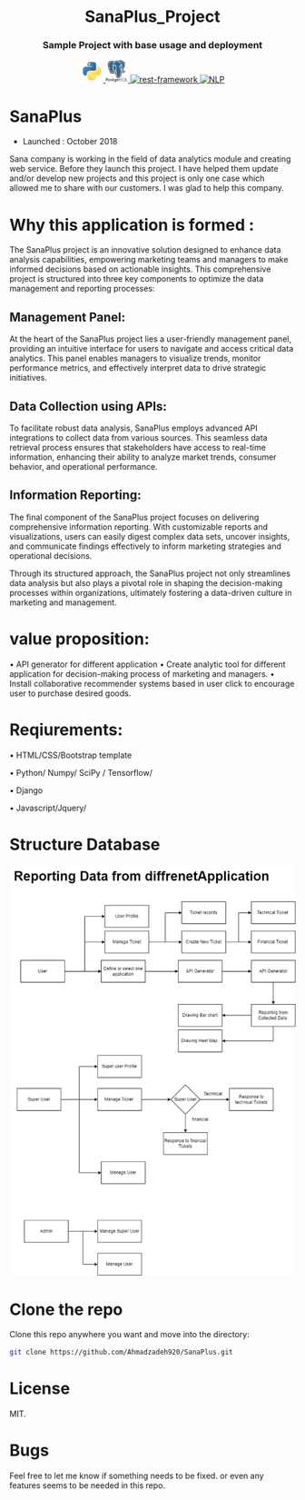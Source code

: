 <div align="center">
<h1 align="center">SanaPlus_Project</h1>
<h3 align="center">Sample Project with base usage and deployment</h3>
</div>
<p align="center">
<a href="https://www.python.org" target="_blank"> <img src="https://raw.githubusercontent.com/devicons/devicon/master/icons/python/python-original.svg" alt="python" width="40" height="40"/> </a>
<a href="https://www.postgresql.org" target="_blank"> <img src="https://raw.githubusercontent.com/devicons/devicon/master/icons/postgresql/postgresql-original-wordmark.svg" alt="postgresql" width="40" height="40"/> </a>
<a href="https://www.django-rest-framework.org/" target="_blank"> <img src="https://img.icons8.com/?size=100&id=79865&format=png&color=000000" alt="rest-framework" width="40" height="40"/> </a>
<a href="https://www.nltk.org/" target="_blank"> <img src="https://github.com/user-attachments/assets/305be1d3-9e01-40a1-b10e-3b8f64deda26" alt="NLP" width="40" height="40"/> </a>




</p>

# SanaPlus 
- Launched : October 2018

Sana company is working in the field of data analytics module and creating web service. Before they launch this project.  I have helped them update and/or develop new projects and this project is only one case which allowed me to share with our customers. I was glad to help this company.

# Why this application is formed :
The SanaPlus project is an innovative solution designed to enhance data analysis capabilities, empowering marketing teams and managers to make informed decisions based on actionable insights. This comprehensive project is structured into three key components to optimize the data management and reporting processes:

## Management Panel:
At the heart of the SanaPlus project lies a user-friendly management panel, providing an intuitive interface for users to navigate and access critical data analytics. This panel enables managers to visualize trends, monitor performance metrics, and effectively interpret data to drive strategic initiatives.

## Data Collection using APIs:
To facilitate robust data analysis, SanaPlus employs advanced API integrations to collect data from various sources. This seamless data retrieval process ensures that stakeholders have access to real-time information, enhancing their ability to analyze market trends, consumer behavior, and operational performance.

## Information Reporting:
The final component of the SanaPlus project focuses on delivering comprehensive information reporting. With customizable reports and visualizations, users can easily digest complex data sets, uncover insights, and communicate findings effectively to inform marketing strategies and operational decisions.

Through its structured approach, the SanaPlus project not only streamlines data analysis but also plays a pivotal role in shaping the decision-making processes within organizations, ultimately fostering a data-driven culture in marketing and management.

# value proposition:
•	API generator for different application
•	Create analytic tool for different application for decision-making process of marketing and managers.
•	Install collaborative recommender systems based in user click to encourage user to purchase desired goods.


# Reqiurements:
•	HTML/CSS/Bootstrap template

•	Python/ Numpy/ SciPy / Tensorflow/

•	Django

•	Javascript/Jquery/ 

# Structure Database
<img src="data_structure.png" alt="Data_structure">

# Clone the repo
Clone this repo anywhere you want and move into the directory:
```bash
git clone https://github.com/Ahmadzadeh920/SanaPlus.git
```

# License
MIT.


# Bugs
Feel free to let me know if something needs to be fixed. or even any features seems to be needed in this repo.




